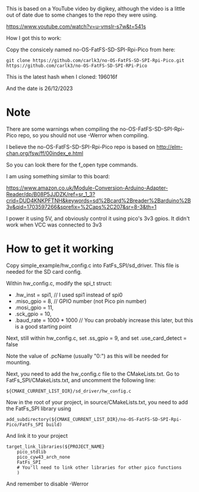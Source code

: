 This is based on a YouTube video by digikey, although the video is a little
out of date due to some changes to the repo they were using.

https://www.youtube.com/watch?v=u-vmsIr-s7w&t=541s

How I got this to work:

Copy the consicely named no-OS-FatFS-SD-SPI-Rpi-Pico from here:

```git clone https://github.com/carlk3/no-OS-FatFS-SD-SPI-Rpi-Pico.git```
```https://github.com/carlk3/no-OS-FatFS-SD-SPI-RPi-Pico```

This is the latest hash when I cloned: 196016f

And the date is 26/12/2023

# Note

There are some warnings when compiling the no-OS-FatFS-SD-SPI-Rpi-Pico repo, so
you should not use -Werror when compiling.

I believe the no-OS-FatFS-SD-SPI-Rpi-Pico repo is based on 
http://elm-chan.org/fsw/ff/00index_e.html

So you can look there for the f_open type commands.

I am using something similar to this board:

https://www.amazon.co.uk/Module-Conversion-Arduino-Adapter-Reader/dp/B08P5JJDZK/ref=sr_1_3?crid=DUD4KNKPFTNH&keywords=sd%2Bcard%2Breader%2Barduino%2B3v&qid=1703597266&sprefix=%2Caps%2C207&sr=8-3&th=1

I power it using 5V, and obviously control it using pico's 3v3 gpios. It didn't work when VCC
was connected to 3v3

# How to get it working

Copy simple_example/hw_config.c into FatFs_SPI/sd_driver.
This file is needed for the SD card config.

Within hw_config.c, modify the spi_t struct:
- .hw_inst = spi1, // I used spi1 instead of spi0
- .miso_gpio = 8,  // GPIO number (not Pico pin number)
- .mosi_gpio = 11,
- .sck_gpio = 10,
- .baud_rate = 1000 * 1000 // You can probably increase this later, but this is a good starting point

Next, still within hw_config.c, set .ss_gpio = 9, and set .use_card_detect = false

Note the value of .pcName (usually "0:") as this will be needed for mounting.

Next, you need to add the hw_config.c file to the CMakeLists.txt.
Go to FatFs_SPI/CMakeLists.txt, and uncomment the following line:

```${CMAKE_CURRENT_LIST_DIR}/sd_driver/hw_config.c```

Now in the root of your project, in source/CMakeLists.txt, you need to add the 
FatFs_SPI library using

```add_subdirectory(${CMAKE_CURRENT_LIST_DIR}/no-OS-FatFS-SD-SPI-Rpi-Pico/FatFs_SPI build)```

And link it to your project

```
target_link_libraries(${PROJECT_NAME}
    pico_stdlib
    pico_cyw43_arch_none
    FatFs_SPI
    # You'll need to link other libraries for other pico functions
    )
```

And remember to disable -Werror

